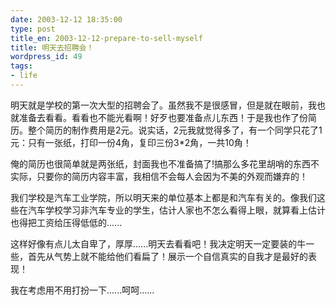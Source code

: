 ```yaml
---
date: 2003-12-12 18:35:00
type: post
title_en: 2003-12-12-prepare-to-sell-myself
title: 明天去招聘会！
wordpress_id: 49
tags:
- life
---
```


明天就是学校的第一次大型的招聘会了。虽然我不是很感冒，但是就在眼前，我也就准备去看看。看看也不能光看啊！好歹也要准备点儿东西！于是我也作了份简历。整个简历的制作费用是2元。说实话，2元我就觉得多了，有一个同学只花了1元：只有一张纸，打印一份4角，复印三份3*2角，一共10角！

俺的简历也很简单就是两张纸，封面我也不准备搞了!搞那么多花里胡哨的东西不实际，只要你的简历内容丰富，我相信不会每人会因为不美的外观而嫌弃的！

我们学校是汽车工业学院，所以明天来的单位基本上都是和汽车有关的。像我们这些在汽车学校学习非汽车专业的学生，估计人家也不怎么看得上眼，就算看上估计也得把工资给压得低低的......

这样好像有点儿太自卑了，厚厚......明天去看看吧！我决定明天一定要装的牛一些，首先从气势上就不能给他们看扁了！展示一个自信真实的自我才是最好的表现！

我在考虑用不用打扮一下......呵呵......

[](http://www.icbean.com/nickcheng/default.asp?cat=1)
